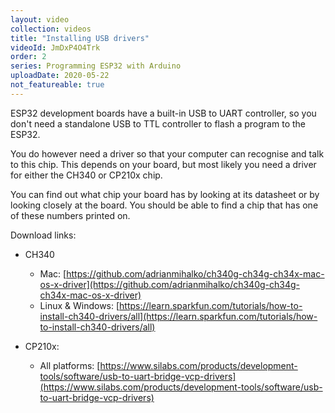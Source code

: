 ```yaml
---
layout: video
collection: videos
title: "Installing USB drivers"
videoId: JmDxP4O4Trk
order: 2
series: Programming ESP32 with Arduino
uploadDate: 2020-05-22
not_featureable: true
---
```


ESP32 development boards have a built-in USB to UART controller, so you don't need a standalone USB to TTL controller to flash a program to the ESP32.

You do however need a driver so that your computer can recognise and talk to this chip. This depends on your board, but most likely you need a driver for either the CH340 or CP210x chip. 

You can find out what chip your board has by looking at its datasheet or by looking closely at the board. You should be able to find a chip that has one of these numbers printed on.

Download links:
* CH340
  * Mac: [https://github.com/adrianmihalko/ch340g-ch34g-ch34x-mac-os-x-driver](https://github.com/adrianmihalko/ch340g-ch34g-ch34x-mac-os-x-driver)
  * Linux & Windows: [https://learn.sparkfun.com/tutorials/how-to-install-ch340-drivers/all](https://learn.sparkfun.com/tutorials/how-to-install-ch340-drivers/all)

* CP210x:
  * All platforms: [https://www.silabs.com/products/development-tools/software/usb-to-uart-bridge-vcp-drivers](https://www.silabs.com/products/development-tools/software/usb-to-uart-bridge-vcp-drivers)